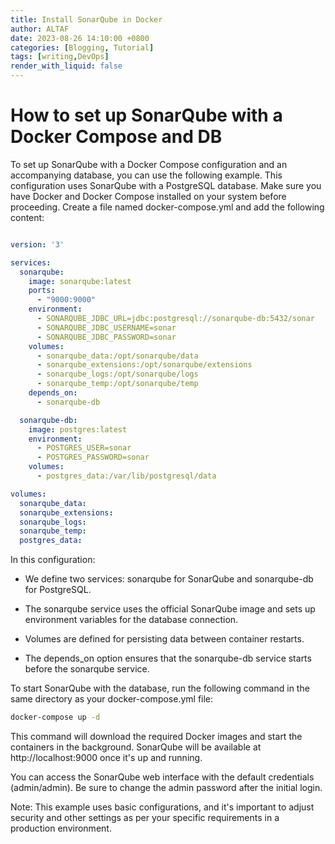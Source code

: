 ```yaml
---
title: Install SonarQube in Docker
author: ALTAF
date: 2023-08-26 14:10:00 +0800
categories: [Blogging, Tutorial]
tags: [writing,DevOps]
render_with_liquid: false
---
```



# How to set up SonarQube with a Docker Compose and DB



To set up SonarQube with a Docker Compose configuration and an accompanying database, you can use the following example. This configuration uses SonarQube with a PostgreSQL database. Make sure you have Docker and Docker Compose installed on your system before proceeding.
Create a file named docker-compose.yml and add the following content:

```yml

version: '3'

services:
  sonarqube:
    image: sonarqube:latest
    ports:
      - "9000:9000"
    environment:
      - SONARQUBE_JDBC_URL=jdbc:postgresql://sonarqube-db:5432/sonar
      - SONARQUBE_JDBC_USERNAME=sonar
      - SONARQUBE_JDBC_PASSWORD=sonar
    volumes:
      - sonarqube_data:/opt/sonarqube/data
      - sonarqube_extensions:/opt/sonarqube/extensions
      - sonarqube_logs:/opt/sonarqube/logs
      - sonarqube_temp:/opt/sonarqube/temp
    depends_on:
      - sonarqube-db

  sonarqube-db:
    image: postgres:latest
    environment:
      - POSTGRES_USER=sonar
      - POSTGRES_PASSWORD=sonar
    volumes:
      - postgres_data:/var/lib/postgresql/data

volumes:
  sonarqube_data:
  sonarqube_extensions:
  sonarqube_logs:
  sonarqube_temp:
  postgres_data:

```

In this configuration:

* We define two services: sonarqube for SonarQube and sonarqube-db for PostgreSQL.

* The sonarqube service uses the official SonarQube image and sets up environment variables for the database connection.

* Volumes are defined for persisting data between container restarts.

* The depends_on option ensures that the sonarqube-db service starts before the sonarqube service.

To start SonarQube with the database, run the following command in the same directory as your docker-compose.yml file:

```bash
docker-compose up -d
```

This command will download the required Docker images and start the containers in the background. SonarQube will be available at http://localhost:9000 once it's up and running.

You can access the SonarQube web interface with the default credentials (admin/admin). Be sure to change the admin password after the initial login.

Note: This example uses basic configurations, and it's important to adjust security and other settings as per your specific requirements in a production environment.